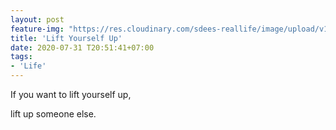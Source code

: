 ```yaml
---
layout: post
feature-img: "https://res.cloudinary.com/sdees-reallife/image/upload/v1555658919/sample_feature_img.png"
title: 'Lift Yourself Up'
date: 2020-07-31 T20:51:41+07:00
tags:
- 'Life'
---
```

If you want to lift yourself up,

<i class="fa fa-child" style="color:plum"></i>

lift up someone else.
